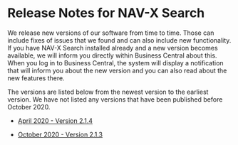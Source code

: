 # Release Notes for NAV-X Search

We release new versions of our software from time to time. Those can include fixes of issues that we found and can also include new functionality. If you have NAV-X Search installed already and a new version becomes available, we will inform you directly within Business Central about this. When you log in to Business Central, the system will display a notification that will inform you about the new version and you can also read about the new features there.

The versions are listed below from the newest version to the earliest version. We have not listed any versions that have been published before October 2020.

- [April 2020 - Version 2.1.4](release-notes/release-notes-2-1-4.md)

- [October 2020 - Version 2.1.3](release-notes/release-notes-2-1-3.md)
